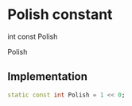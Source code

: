 


# Polish constant







int const Polish
  




<p>Polish</p>



## Implementation

```dart
static const int Polish = 1 << 0;
```








